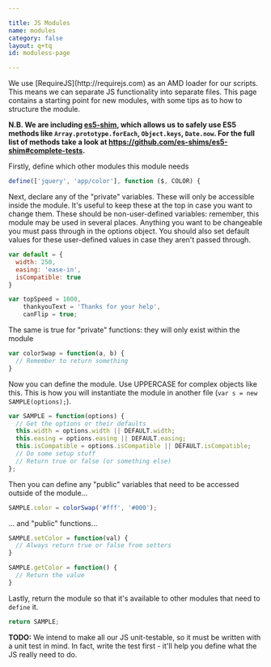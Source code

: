 ```yaml
---

title: JS Modules
name: modules
category: false
layout: q+tq
id: moduless-page

---
```


<p class="lead">We use [RequireJS](http://requirejs.com) as an AMD loader for our scripts. This means we can separate JS functionality into separate files. This page contains a starting point for new modules, with some tips as to how to structure the module.</p>

**N.B. We are including [es5-shim](https://github.com/es-shims/es5-shim), which allows us to safely use ES5 methods like `Array.prototype.forEach`, `Object.keys`, `Date.now`. For the full list of methods take a look at https://github.com/es-shims/es5-shim#complete-tests.**

Firstly, define which other modules this module needs

```javascript
define(['jquery', 'app/color'], function ($, COLOR) {
```

Next, declare any of the "private" variables. These will only be accessible inside the module. It's useful to keep these at the top in case you want to change them. These should be non-user-defined variables: remember, this module may be used in several places. Anything you want to be changeable you must pass through in the options object. You should also set default values for these user-defined values in case they aren't passed through.

```javascript
var default = {
  width: 250,
  easing: 'ease-in',
  isCompatible: true
}

var topSpeed = 1000,
    thankyouText = 'Thanks for your help',
    canFlip = true;
```

The same is true for "private" functions: they will only exist within the module

```javascript
var colorSwap = function(a, b) {
  // Remember to return something
}
```

Now you can define the module. Use UPPERCASE for complex objects like this. This is how you will instantiate the module in another file (`var s = new SAMPLE(options);`).

```javascript
var SAMPLE = function(options) {
  // Get the options or their defaults
  this.width = options.width || DEFAULT.width;
  this.easing = options.easing || DEFAULT.easing;
  this.isCompatible = options.isCompatible || DEFAULT.isCompatible;
  // Do some setup stuff
  // Return true or false (or something else)
};
```

Then you can define any "public" variables that need to be accessed outside of the module&hellip;

```javascript
SAMPLE.color = colorSwap('#fff', '#000');
```

&hellip; and "public" functions&hellip;

```javascript
SAMPLE.setColor = function(val) {
  // Always return true or false from setters
}

SAMPLE.getColor = function() {
  // Return the value
}
```

Lastly, return the module so that it's available to other modules that need to `define` it.

```javascript
return SAMPLE;
```

**TODO:** We intend to make all our JS unit-testable, so it must be written with a unit test in mind. In fact, write the test first - it'll help you define what the JS really need to do.
